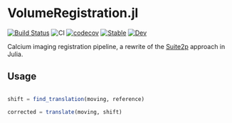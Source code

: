 # VolumeRegistration.jl

[![Build Status](https://travis-ci.com/portugueslab/VolumeRegistration.jl.svg?branch=master)](https://travis-ci.com/portugueslab/VolumeRegistration.jl)
![CI](https://github.com/portugueslab/VolumeRegistration.jl/workflows/CI/badge.svg)
[![codecov](https://codecov.io/gh/portugueslab/VolumeRegistration.jl/branch/master/graph/badge.svg)](https://codecov.io/gh/portugueslab/VolumeRegistration.jl)
[![Stable](https://img.shields.io/badge/docs-stable-blue.svg)](https://portugueslab.github.io/VolumeRegistration.jl/stable)
[![Dev](https://img.shields.io/badge/docs-dev-blue.svg)](https://portugueslab.github.io/VolumeRegistration.jl/dev)

Calcium imaging registration pipeline, a rewrite of the [Suite2p](https://github.com/MouseLand/suite2p) approach in Julia.

## Usage

```julia

shift = find_translation(moving, reference)

corrected = translate(moving, shift)

```
